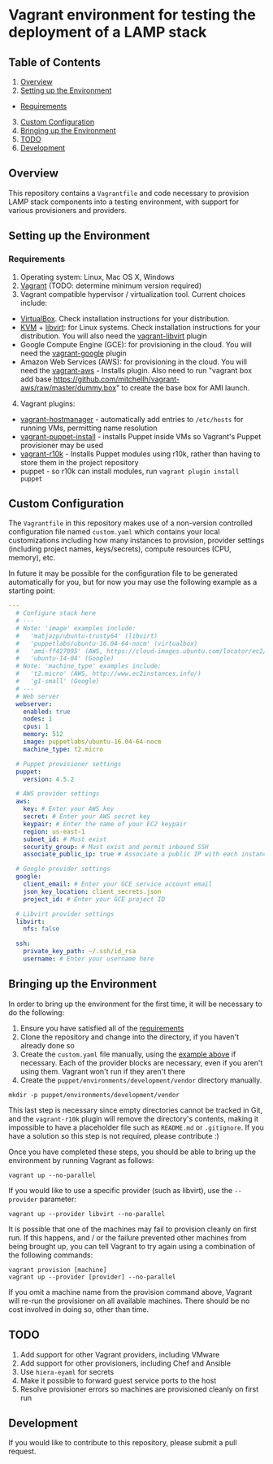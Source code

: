 # Vagrant environment for testing the deployment of a LAMP stack

## Table of Contents

1. [Overview](#overview)
2. [Setting up the Environment](#setting-up-the-environment)
  * [Requirements](#requirements)
3. [Custom Configuration](#custom-configuration)
4. [Bringing up the Environment](#bringing-up-the-environment)
5. [TODO](#todo)
6. [Development](#development)

## Overview

This repository contains a ```Vagrantfile``` and code necessary to provision LAMP stack components into a testing environment, with support for various provisioners and providers.

## Setting up the Environment

### Requirements

1. Operating system: Linux, Mac OS X, Windows
2. [Vagrant](https://www.vagrantup.com/downloads.html) (TODO: determine minimum version required)
3. Vagrant compatible hypervisor / virtualization tool. Current choices include:
  * [VirtualBox](https://www.virtualbox.org/). Check installation instructions for your distribution.
  * [KVM](http://www.linux-kvm.org/page/Main_Page) + [libvirt](http://libvirt.org/): for Linux systems. Check installation instructions for your distribution. You will also need the [vagrant-libvirt](https://github.com/pradels/vagrant-libvirt#installation) plugin
  * Google Compute Engine (GCE): for provisioning in the cloud. You will need the [vagrant-google](https://github.com/mitchellh/vagrant-google) plugin
  * Amazon Web Services (AWS): for provisioning in the cloud. You will need the [vagrant-aws](https://github.com/mitchellh/vagrant-aws) - Installs plugin. Also need to run "vagrant box add base https://github.com/mitchellh/vagrant-aws/raw/master/dummy.box" to create the base box for AMI launch.
4. Vagrant plugins:
  * [vagrant-hostmanager](https://github.com/smdahlen/vagrant-hostmanager) - automatically add entries to ```/etc/hosts``` for running VMs, permitting name resolution
  * [vagrant-puppet-install](https://github.com/petems/vagrant-puppet-install) - installs Puppet inside VMs so Vagrant's Puppet provisioner may be used
  * [vagrant-r10k](https://github.com/jantman/vagrant-r10k) - Installs Puppet modules using r10k, rather than having to store them in the project repository
  * puppet - so r10k can install modules, run ```vagrant plugin install puppet```

## Custom Configuration

The ```Vagrantfile``` in this repository makes use of a non-version controlled configuration file named ```custom.yaml``` which contains your local customizations including how many instances to provision, provider settings (including project names, keys/secrets), compute resources (CPU, memory), etc.

In future it may be possible for the configuration file to be generated automatically for you, but for now you may use the following example as a starting point:

```yaml
---
  # Configure stack here
  # ---
  # Note: 'image' examples include:
  #   'matjazp/ubuntu-trusty64' (libvirt)
  #   'puppetlabs/ubuntu-16.04-64-nocm' (virtualbox)
  #   'ami-ff427095' (AWS, https://cloud-images.ubuntu.com/locator/ec2/)
  #   'ubuntu-14-04' (Google)
  # Note: 'machine_type' examples include:
  #   't2.micro' (AWS, http://www.ec2instances.info/)
  #   'g1-small' (Google)
  # ---
  # Web server
  webserver:
    enabled: true
    nodes: 1
    cpus: 1
    memory: 512
    image: puppetlabs/ubuntu-16.04-64-nocm
    machine_type: t2.micro

  # Puppet provisioner settings
  puppet:
    version: 4.5.2

  # AWS provider settings
  aws:
    key: # Enter your AWS key
    secret: # Enter your AWS secret key
    keypair: # Enter the name of your EC2 keypair
    region: us-east-1
    subnet_id: # Must exist
    security_group: # Must exist and permit inbound SSH
    associate_public_ip: true # Associate a public IP with each instance

  # Google provider settings
  google:
    client_email: # Enter your GCE service account email
    json_key_location: client_secrets.json
    project_id: # Enter your GCE project ID

  # Libvirt provider settings
  libvirt:
    nfs: false

  ssh:
    private_key_path: ~/.ssh/id_rsa
    username: # Enter your username here
```

## Bringing up the Environment

In order to bring up the environment for the first time, it will be necessary to do the following:

1. Ensure you have satisfied all of the [requirements](#requirements)
2. Clone the repository and change into the directory, if you haven't already done so
3. Create the ```custom.yaml``` file manually, using the [example above](#custom-configuration) if necessary. Each of the provider blocks are necessary, even if you aren't using them. Vagrant won't run if they aren't there
4. Create the ```puppet/environments/development/vendor``` directory manually.
```
mkdir -p puppet/environments/development/vendor
```

This last step is necessary since empty directories cannot be tracked in Git, and the ```vagrant-r10k``` plugin will remove the directory's contents, making it impossible to have a placeholder file such as ```README.md``` or ```.gitignore```. If you have a solution so this step is not required, please contribute :)

Once you have completed these steps, you should be able to bring up the environment by running Vagrant as follows:
```
vagrant up --no-parallel
```

If you would like to use a specific provider (such as libvirt), use the ```--provider``` parameter:
```
vagrant up --provider libvirt --no-parallel
```

It is possible that one of the machines may fail to provision cleanly on first run. If this happens, and / or the failure prevented other machines from being brought up, you can tell Vagrant to try again using a combination of the following commands:
```
vagrant provision [machine]
vagrant up --provider [provider] --no-parallel
```

If you omit a machine name from the provision command above, Vagrant will re-run the provisioner on all available machines. There should be no cost involved in doing so, other than time.

## TODO

1. Add support for other Vagrant providers, including VMware
2. Add support for other provisioners, including Chef and Ansible
3. Use ```hiera-eyaml``` for secrets
5. Make it possible to forward guest service ports to the host
6. Resolve provisioner errors so machines are provisioned cleanly on first run

## Development

If you would like to contribute to this repository, please submit a pull request.
